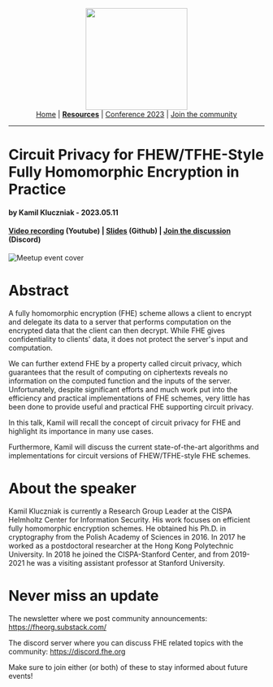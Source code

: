 <!-- Main header navigation -->
<p align="center">
  <img width="200" src="https://user-images.githubusercontent.com/5758427/180978488-db825482-5a58-4c7c-9589-c494a6f0be04.png"><br/>
  <a href="https://fhe-org.github.io">Home</a> | <a href="https://fhe-org.github.io/resources"><b>Resources</b></a> | <a href="https://fhe-org.github.io/conferences/conference-2023/home">Conference 2023</a> | <a href="https://fhe-org.github.io/community">Join the community</a>
</p>
<hr/>
<!-- /Main header navigation -->

# Circuit Privacy for FHEW/TFHE-Style Fully Homomorphic Encryption in Practice
#### by Kamil Kluczniak - 2023.05.11
#### <a href="https://youtu.be/_tg0kmI5hkE">Video recording</a> (Youtube) | <a href="https://github.com/FHE-org/fhe-org.github.io/files/11478441/slaids.pdf">Slides</a> (Github) | <a href="https://discord.fhe.org">Join the discussion</a> (Discord)

![Meetup event cover](https://github.com/FHE-org/fhe-org.github.io/assets/37557436/965e8a06-826f-448d-986a-b93a47d3d56a)

# Abstract

A fully homomorphic encryption (FHE) scheme allows a client to encrypt and delegate its data to a server that performs computation on the encrypted data that the client can then decrypt. While FHE gives confidentiality to clients' data, it does not protect the server's input and computation.

We can further extend FHE by a property called circuit privacy, which guarantees that the result of computing on ciphertexts reveals no information on the computed function and the inputs of the server. Unfortunately, despite significant efforts and much work put into the efficiency and practical implementations of FHE schemes, very little has been done to provide useful and practical FHE supporting circuit privacy.

In this talk, Kamil will recall the concept of circuit privacy for FHE and highlight its importance in many use cases.

Furthermore, Kamil will discuss the current state-of-the-art algorithms and implementations for circuit versions of FHEW/TFHE-style FHE schemes.

# About the speaker

Kamil Kluczniak is currently a Research Group Leader at the CISPA Helmholtz Center for Information Security. His work focuses on efficient fully homomorphic encryption schemes. He obtained his Ph.D. in cryptography from the Polish Academy of Sciences in 2016. In 2017 he worked as a postdoctoral researcher at the Hong Kong Polytechnic University. In 2018 he joined the CISPA-Stanford Center, and from 2019-2021 he was a visiting assistant professor at Stanford University.

# Never miss an update

The newsletter where we post community announcements: https://fheorg.substack.com/

The discord server where you can discuss FHE related topics with the community: https://discord.fhe.org

Make sure to join either (or both) of these to stay informed about future events!
